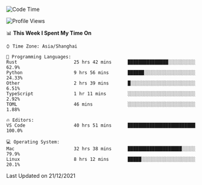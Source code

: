 <!--START_SECTION:waka-->
![Code Time](http://img.shields.io/badge/Code%20Time-840%20hrs%2022%20mins-blue)

![Profile Views](http://img.shields.io/badge/Profile%20Views-4-blue)

📊 **This Week I Spent My Time On** 

```text
⌚︎ Time Zone: Asia/Shanghai

💬 Programming Languages: 
Rust                     25 hrs 42 mins      ███████████████░░░░░░░░░░   62.9% 
Python                   9 hrs 56 mins       ██████░░░░░░░░░░░░░░░░░░░   24.33% 
Other                    2 hrs 39 mins       █░░░░░░░░░░░░░░░░░░░░░░░░   6.51% 
TypeScript               1 hr 11 mins        ░░░░░░░░░░░░░░░░░░░░░░░░░   2.92% 
TOML                     46 mins             ░░░░░░░░░░░░░░░░░░░░░░░░░   1.88%

🔥 Editors: 
VS Code                  40 hrs 51 mins      █████████████████████████   100.0%

💻 Operating System: 
Mac                      32 hrs 38 mins      ████████████████████░░░░░   79.9% 
Linux                    8 hrs 12 mins       █████░░░░░░░░░░░░░░░░░░░░   20.1%

```


 Last Updated on 21/12/2021
<!--END_SECTION:waka-->
